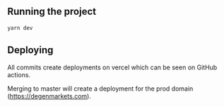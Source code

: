 ## Running the project

```bash
yarn dev
```

## Deploying

All commits create deployments on vercel which can be seen on GitHub actions.

Merging to master will create a deployment for the prod domain (https://degenmarkets.com).
